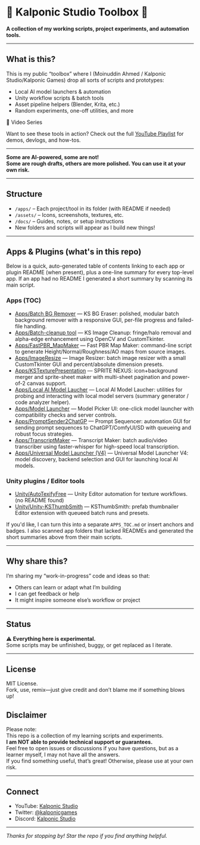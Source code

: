 # 🧰 Kalponic Studio Toolbox 🧰

**A collection of my working scripts, project experiments, and automation tools.**

---

## What is this?

This is my public “toolbox” where I (Moinuddin Ahmed / Kalponic Studio/Kalponic Games) drop all sorts of scripts and prototypes:
- Local AI model launchers & automation
- Unity workflow scripts & batch tools
- Asset pipeline helpers (Blender, Krita, etc.)
- Random experiments, one-off utilities, and more

🎥 Video Series

Want to see these tools in action?
Check out the full [YouTube Playlist](https://www.youtube.com/watch?v=A_a7Gbjomi0&list=PLaTHVltQr1eMOgCdw5K5Fn13gIJJQOrgR&pp=gAQB) for demos, devlogs, and how-tos.

---

**Some are AI-powered, some are not!  
Some are rough drafts, others are more polished. You can use it at your own risk.**

---

## Structure

- `/apps/` – Each project/tool in its folder (with README if needed)
- `/assets/` – Icons, screenshots, textures, etc.
- `/docs/` – Guides, notes, or setup instructions
- New folders and scripts will appear as I build new things!

---

## Apps & Plugins (what's in this repo)

Below is a quick, auto-generated table of contents linking to each app or plugin README (when present), plus a one-line summary for every top-level app. If an app had no README I generated a short summary by scanning its main script.

### Apps (TOC)

- [Apps/Batch BG Remover](Apps/Batch%20BG%20Remover/README.md) — KS BG Eraser: polished, modular batch background remover with a responsive GUI, per-file progress and failed-file handling.
- [Apps/Batch-cleanup tool](Apps/Batch-cleanup%20tool/README.md) — KS Image Cleanup: fringe/halo removal and alpha-edge enhancement using OpenCV and CustomTkinter.
- [Apps/FastPBR_MapMaker](Apps/FastPBR_MapMaker/PBRMapMakerSimpler.py) — Fast PBR Map Maker: command-line script to generate Height/Normal/Roughness/AO maps from source images.
- [Apps/ImageResize](Apps/ImageResize/ImageResize.py) — Image Resizer: batch image resizer with a small CustomTkinter GUI and percent/absolute dimension presets.
- [Apps/KSTexturePresentation](Apps/KSTexturePresentation/README.md) — SPRITE NEXUS: icon+background merger and sprite-sheet maker with multi-sheet pagination and power-of-2 canvas support.
- [Apps/Local AI Model Laucher](Apps/Local%20AI%20Model%20Laucher/code_analyzer.py) — Local AI Model Laucher: utilities for probing and interacting with local model servers (summary generator / code analyzer helper).
- [Apps/Model Launcher](Apps/Model%20Launcher/readme.md) — Model Picker UI: one-click model launcher with compatibility checks and server controls.
- [Apps/PromptSender2ChatGP](Apps/PromptSender2ChatGP/README.md) — Prompt Sequencer: automation GUI for sending prompt sequences to ChatGPT/ComfyUI/SD with queueing and robust focus strategies.
- [Apps/TranscriptMaker](Apps/TranscriptMaker/BatchTranscribe.py) — Transcript Maker: batch audio/video transcriber using faster-whisper for high-speed local transcription.
- [Apps/Universal Model Launcher (V4)](Apps/Universal%20Model%20Launcher/Version4/README.md) — Universal Model Launcher V4: model discovery, backend selection and GUI for launching local AI models.

### Unity plugins / Editor tools

- [Unity/AutoTexifyFree](/Unity/AutoTexifyFree) — Unity Editor automation for texture workflows. (no README found)
- [Unity/Unity-KSThumbSmith](Unity/Unity-KSThumbSmith/README.md) — KSThumbSmith: prefab thumbnailer Editor extension with queueed batch runs and presets.

If you'd like, I can turn this into a separate `APPS_TOC.md` or insert anchors and badges. I also scanned app folders that lacked READMEs and generated the short summaries above from their main scripts.

---

## Why share this?

I’m sharing my “work-in-progress” code and ideas so that:
- Others can learn or adapt what I’m building
- I can get feedback or help
- It might inspire someone else’s workflow or project

---

## Status

⚠️ **Everything here is experimental.**  
Some scripts may be unfinished, buggy, or get replaced as I iterate.

---

## License

MIT License.  
Fork, use, remix—just give credit and don’t blame me if something blows up!

## Disclaimer

Please note:  
This repo is a collection of my learning scripts and experiments.  
**I am NOT able to provide technical support or guarantees.**  
Feel free to open issues or discussions if you have questions, but as a learner myself, I may not have all the answers.  
If you find something useful, that’s great! Otherwise, please use at your own risk.



---

## Connect

- YouTube: [Kalponic Studio](https://youtube.com/@kalponic_studio)
- Twitter: [@kalponicgames](https://twitter.com/kalponicgames)
- Discord: [Kalponic Studio](discord.gg/TpJ6wDp7P8)

---

*Thanks for stopping by! Star the repo if you find anything helpful.*


